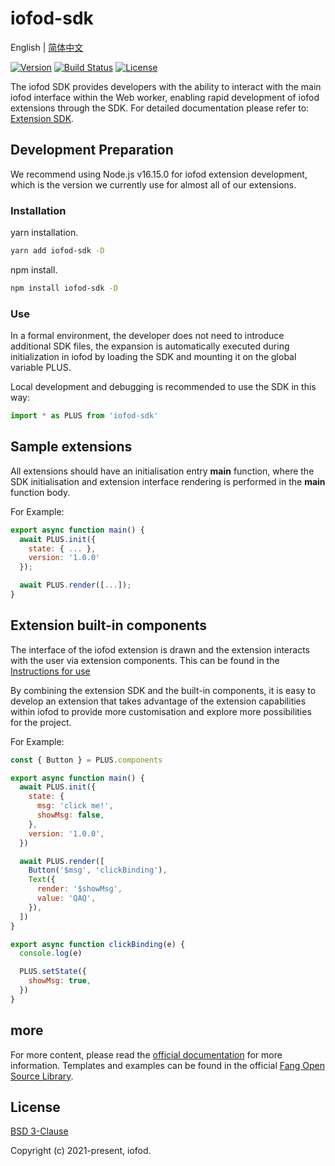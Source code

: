 # iofod-sdk

English | [简体中文](./README_CN.md)

[![Version](https://img.shields.io/github/package-json/v/iofod/iofod-sdk)](https://github.com/iofod/iofod-sdk/)
[![Build Status](https://img.shields.io/github/workflow/status/iofod/iofod-sdk/build)](https://github.com/iofod/iofod-sdk/actions)
[![License](https://img.shields.io/github/license/iofod/iofod-sdk)](https://github.com/iofod/iofod-sdk/blob/main/LICENSE.md)

The iofod SDK provides developers with the ability to interact with the main iofod interface within the Web worker, enabling rapid development of iofod extensions through the SDK. For detailed documentation please refer to: [Extension SDK](https://doc.iofod.com/#/en/9/02).

## Development Preparation

We recommend using Node.js v16.15.0 for iofod extension development, which is the version we currently use for almost all of our extensions.

### Installation

yarn installation.

```bash
yarn add iofod-sdk -D
```

npm install.

```bash
npm install iofod-sdk -D
```

### Use

In a formal environment, the developer does not need to introduce additional SDK files, the expansion is automatically executed during initialization in iofod by loading the SDK and mounting it on the global variable PLUS.

Local development and debugging is recommended to use the SDK in this way:

```js
import * as PLUS from 'iofod-sdk'
```

## Sample extensions

All extensions should have an initialisation entry **main** function, where the SDK initialisation and extension interface rendering is performed in the **main** function body.

For Example:

```js
export async function main() {
  await PLUS.init({
    state: { ... },
    version: '1.0.0'
  });

  await PLUS.render([...]);
}
```

## Extension built-in components

The interface of the iofod extension is drawn and the extension interacts with the user via extension components. This can be found in the [Instructions for use](https://doc.iofod.com/#/en/9/03)

By combining the extension SDK and the built-in components, it is easy to develop an extension that takes advantage of the extension capabilities within iofod to provide more customisation and explore more possibilities for the project.

For Example:

```js
const { Button } = PLUS.components

export async function main() {
  await PLUS.init({
    state: {
      msg: 'click me!',
      showMsg: false,
    },
    version: '1.0.0',
  })

  await PLUS.render([
    Button('$msg', 'clickBinding'),
    Text({
      render: '$showMsg',
      value: 'QAQ',
    }),
  ])
}

export async function clickBinding(e) {
  console.log(e)

  PLUS.setState({
    showMsg: true,
  })
}
```

## more

For more content, please read the [official documentation](https://doc.iofod.com/#/en/9/01) for more information. Templates and examples can be found in the official [Fang Open Source Library](https://github.com/iofod/iofod-extensions).

## License

[BSD 3-Clause](https://github.com/iofod/iofod-sdk/blob/main/LICENSE.md)

Copyright (c) 2021-present, iofod.
